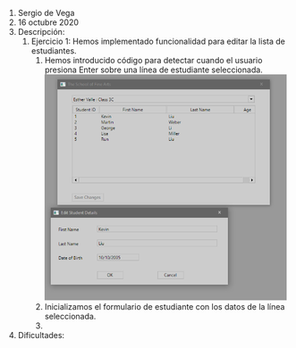 1. Sergio de Vega
2. 16 octubre 2020
3. Descripción:
   1. Ejercicio 1: Hemos implementado funcionalidad para editar la lista de estudiantes.
      1. Hemos introducido código para detectar cuando el usuario presiona Enter sobre una línea de estudiante seleccionada. ![](.\images\Captura1.png)
      2. Inicializamos el formulario de estudiante con los datos de la línea seleccionada.
      3. 
4. Dificultades: